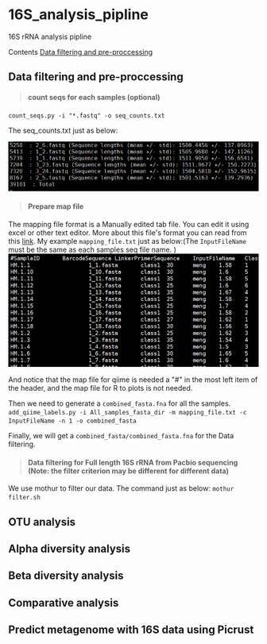 # 16S_analysis_pipline
16S rRNA analysis pipline

Contents
[Data filtering and pre-proccessing](#anchor)



## Data filtering and pre-proccessing
> #### count seqs for each samples (optional)
`count_seqs.py -i "*.fastq" -o seq_counts.txt`

The seq_counts.txt just as below:

![seq_couns_results](images/seq_counts_results.png)

> #### Prepare map file 
The mapping file format is a Manually edited tab file. You can edit it using excel or other text editor. More about this file's format you can read from this [link](http://qiime.org/documentation/file_formats.html#metadata-mapping-files). My example `mapping_file.txt` just as below:(The  `InputFileName` must be the same as each samples seq file name. )
![map_file_example](images/map_file_example.png)

And notice that the map file for qiime is needed a "#" in the most left item of the header, and the map file for R to plots is not needed.

Then we need to generate a `combined_fasta.fna` for all the samples.
`add_qiime_labels.py -i All_samples_fasta_dir -m mapping_file.txt -c InputFileName -n 1 -o combined_fasta`

Finally, we will get a `combined_fasta/combined_fasta.fna` for the Data filtering.

> #### Data filtering for Full length 16S rRNA from Pacbio sequencing (Note: the filter criterion may be different for different data)
We use mothur to filter our data. The command just as below:
`mothur filter.sh`

## OTU analysis

> #### 

## Alpha diversity analysis

## Beta diversity analysis

## Comparative analysis


## Predict metagenome with 16S data using Picrust

